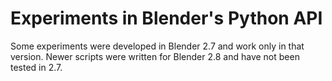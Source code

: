 # Experiments in Blender's Python API

Some experiments were developed in Blender 2.7 and work only in that version. Newer scripts were written for Blender 2.8 and have not been tested in 2.7.

